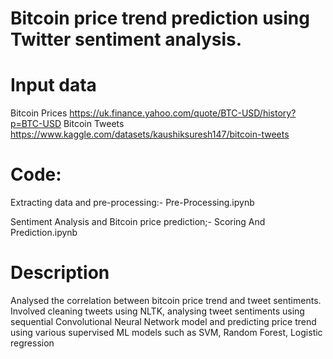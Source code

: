 # Bitcoin price trend prediction using Twitter sentiment analysis.

# Input data 
Bitcoin Prices https://uk.finance.yahoo.com/quote/BTC-USD/history?p=BTC-USD
Bitcoin Tweets https://www.kaggle.com/datasets/kaushiksuresh147/bitcoin-tweets

# Code:
Extracting data and pre-processing:- Pre-Processing.ipynb

Sentiment Analysis and Bitcoin price prediction;- Scoring And Prediction.ipynb

# Description
Analysed the correlation between bitcoin price trend and tweet sentiments. Involved cleaning
tweets using NLTK, analysing tweet sentiments using sequential Convolutional Neural Network
model and predicting price trend using various supervised ML models such as SVM, Random Forest,
Logistic regression
